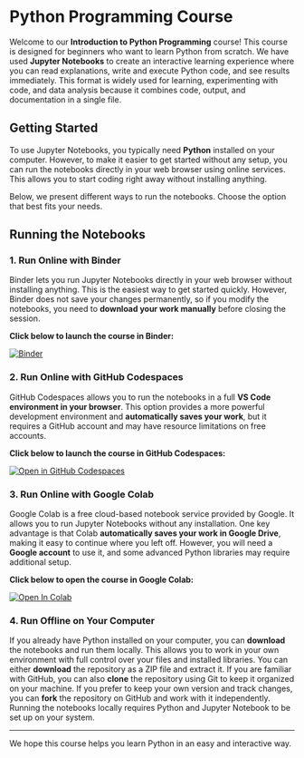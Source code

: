# Python Programming Course

Welcome to our **Introduction to Python Programming** course! This course is designed for beginners who want to learn Python from scratch. We have used **Jupyter Notebooks** to create an interactive learning experience where you can read explanations, write and execute Python code, and see results immediately. This format is widely used for learning, experimenting with code, and data analysis because it combines code, output, and documentation in a single file.

## Getting Started

To use Jupyter Notebooks, you typically need **Python** installed on your computer. However, to make it easier to get started without any setup, you can run the notebooks directly in your web browser using online services. This allows you to start coding right away without installing anything.

Below, we present different ways to run the notebooks. Choose the option that best fits your needs.

## Running the Notebooks

### 1. Run Online with Binder

Binder lets you run Jupyter Notebooks directly in your web browser without installing anything. This is the easiest way to get started quickly. However, Binder does not save your changes permanently, so if you modify the notebooks, you need to **download your work manually** before closing the session.

**Click below to launch the course in Binder:**

[![Binder](https://mybinder.org/badge_logo.svg)](https://mybinder.org/v2/gh/DavidMenrath/notebook_testing/HEAD)

### 2. Run Online with GitHub Codespaces

GitHub Codespaces allows you to run the notebooks in a full **VS Code environment in your browser**. This option provides a more powerful development environment and **automatically saves your work**, but it requires a GitHub account and may have resource limitations on free accounts.

**Click below to launch the course in GitHub Codespaces:**

[![Open in GitHub Codespaces](https://github.com/codespaces/badge.svg)](https://github.com/codespaces/new?repository_id=931132863)

### 3. Run Online with Google Colab

Google Colab is a free cloud-based notebook service provided by Google. It allows you to run Jupyter Notebooks without any installation. One key advantage is that Colab **automatically saves your work in Google Drive**, making it easy to continue where you left off. However, you will need a **Google account** to use it, and some advanced Python libraries may require additional setup.

**Click below to open the course in Google Colab:**

[![Open In Colab](https://colab.research.google.com/assets/colab-badge.svg)](https://colab.research.google.com/github/DavidMenrath/notebook_testing/blob/main)

### 4. Run Offline on Your Computer

If you already have Python installed on your computer, you can **download** the notebooks and run them locally. This allows you to work in your own environment with full control over your files and installed libraries. You can either **download** the repository as a ZIP file and extract it. If you are familiar with GitHub, you can also **clone** the repository using Git to keep it organized on your machine. If you prefer to keep your own version and track changes, you can **fork** the repository on GitHub and work with it independently. Running the notebooks locally requires Python and Jupyter Notebook to be set up on your system.

---

We hope this course helps you learn Python in an easy and interactive way.
